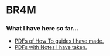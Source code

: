 # BR4M
### What I have here so far...
- [PDFs of How To guides I have made.](https://github.com/br4m1337/BR4M/tree/main/HowTos)
- [PDFs with Notes I have taken.](https://github.com/br4m1337/BR4M/tree/main/Notes)
